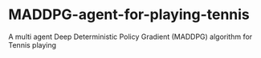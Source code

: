 # MADDPG-agent-for-playing-tennis
A multi agent Deep Deterministic Policy Gradient (MADDPG) algorithm for Tennis playing
